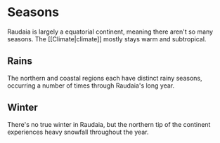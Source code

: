 # Seasons

Raudaia is largely a equatorial continent, meaning there aren't so many seasons. 
The [[Climate|climate]] mostly stays warm and subtropical.

## Rains 

The northern and coastal regions each have distinct rainy seasons, occurring a number of times through Raudaia's long year. 

## Winter 

There's no true winter in Raudaia, but the northern tip of the continent experiences heavy snowfall throughout the year.